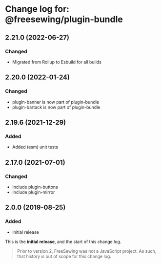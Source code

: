 # Change log for: @freesewing/plugin-bundle


## 2.21.0 (2022-06-27)

### Changed

 - Migrated from Rollup to Esbuild for all builds

## 2.20.0 (2022-01-24)

### Changed

 - plugin-banner is now part of plugin-bundle
 - plugin-bartack is now part of plugin-bundle

## 2.19.6 (2021-12-29)

### Added

 - Added (esm) unit tests

## 2.17.0 (2021-07-01)

### Changed

 - Include plugin-buttons
 - Include plugin-mirror

## 2.0.0 (2019-08-25)

### Added

 - Initial release


This is the **initial release**, and the start of this change log.

> Prior to version 2, FreeSewing was not a JavaScript project.
> As such, that history is out of scope for this change log.


